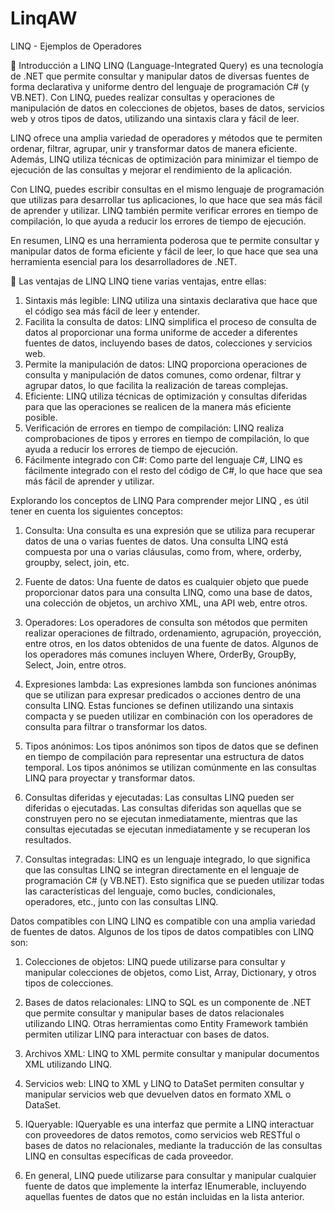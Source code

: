 # LinqAW
LINQ - Ejemplos de Operadores



	Introducción a LINQ 
LINQ (Language-Integrated Query) es una tecnología de .NET que permite consultar y manipular datos de diversas fuentes de forma declarativa y uniforme dentro del lenguaje de programación C# (y VB.NET). Con LINQ, puedes realizar consultas y operaciones de manipulación de datos en colecciones de objetos, bases de datos, servicios web y otros tipos de datos, utilizando una sintaxis clara y fácil de leer.

LINQ ofrece una amplia variedad de operadores y métodos que te permiten ordenar, filtrar, agrupar, unir y transformar datos de manera eficiente. Además, LINQ utiliza técnicas de optimización para minimizar el tiempo de ejecución de las consultas y mejorar el rendimiento de la aplicación.

Con LINQ, puedes escribir consultas en el mismo lenguaje de programación que utilizas para desarrollar tus aplicaciones, lo que hace que sea más fácil de aprender y utilizar. LINQ también permite verificar errores en tiempo de compilación, lo que ayuda a reducir los errores de tiempo de ejecución.

En resumen, LINQ es una herramienta poderosa que te permite consultar y manipular datos de forma eficiente y fácil de leer, lo que hace que sea una herramienta esencial para los desarrolladores de .NET.

	Las ventajas de LINQ 
LINQ  tiene varias ventajas, entre ellas:
1.	Sintaxis más legible: LINQ utiliza una sintaxis declarativa que hace que el código sea más fácil de leer y entender.
2.	Facilita la consulta de datos: LINQ simplifica el proceso de consulta de datos al proporcionar una forma uniforme de acceder a diferentes fuentes de datos, incluyendo bases de datos, colecciones y servicios web.
3.	Permite la manipulación de datos: LINQ proporciona operaciones de consulta y manipulación de datos comunes, como ordenar, filtrar y agrupar datos, lo que facilita la realización de tareas complejas.
4.	Eficiente: LINQ utiliza técnicas de optimización y consultas diferidas para que las operaciones se realicen de la manera más eficiente posible.
5.	Verificación de errores en tiempo de compilación: LINQ realiza comprobaciones de tipos y errores en tiempo de compilación, lo que ayuda a reducir los errores de tiempo de ejecución.
6.	Fácilmente integrado con C#: Como parte del lenguaje C#, LINQ es fácilmente integrado con el resto del código de C#, lo que hace que sea más fácil de aprender y utilizar.


Explorando los conceptos de LINQ 
Para comprender mejor LINQ , es útil tener en cuenta los siguientes conceptos:

1.	Consulta: Una consulta es una expresión que se utiliza para recuperar datos de una o varias fuentes de datos. Una consulta LINQ está compuesta por una o varias cláusulas, como from, where, orderby, groupby, select, join, etc.

2.	Fuente de datos: Una fuente de datos es cualquier objeto que puede proporcionar datos para una consulta LINQ, como una base de datos, una colección de objetos, un archivo XML, una API web, entre otros.

3.	Operadores: Los operadores de consulta son métodos que permiten realizar operaciones de filtrado, ordenamiento, agrupación, proyección, entre otros, en los datos obtenidos de una fuente de datos. Algunos de los operadores más comunes incluyen Where, OrderBy, GroupBy, Select, Join, entre otros.

4.	Expresiones lambda: Las expresiones lambda son funciones anónimas que se utilizan para expresar predicados o acciones dentro de una consulta LINQ. Estas funciones se definen utilizando una sintaxis compacta y se pueden utilizar en combinación con los operadores de consulta para filtrar o transformar los datos.

5.	Tipos anónimos: Los tipos anónimos son tipos de datos que se definen en tiempo de compilación para representar una estructura de datos temporal. Los tipos anónimos se utilizan comúnmente en las consultas LINQ para proyectar y transformar datos.

6.	Consultas diferidas y ejecutadas: Las consultas LINQ pueden ser diferidas o ejecutadas. Las consultas diferidas son aquellas que se construyen pero no se ejecutan inmediatamente, mientras que las consultas ejecutadas se ejecutan inmediatamente y se recuperan los resultados.

7.	Consultas integradas: LINQ es un lenguaje integrado, lo que significa que las consultas LINQ se integran directamente en el lenguaje de programación C# (y VB.NET). Esto significa que se pueden utilizar todas las características del lenguaje, como bucles, condicionales, operadores, etc., junto con las consultas LINQ.

Datos compatibles con LINQ 
LINQ es compatible con una amplia variedad de fuentes de datos. Algunos de los tipos de datos compatibles con LINQ son:

1.	Colecciones de objetos: LINQ puede utilizarse para consultar y manipular colecciones de objetos, como List, Array, Dictionary, y otros tipos de colecciones.

2.	Bases de datos relacionales: LINQ to SQL es un componente de .NET que permite consultar y manipular bases de datos relacionales utilizando LINQ. Otras herramientas como Entity Framework también permiten utilizar LINQ para interactuar con bases de datos.

3.	Archivos XML: LINQ to XML permite consultar y manipular documentos XML utilizando LINQ.

4.	Servicios web: LINQ to XML y LINQ to DataSet permiten consultar y manipular servicios web que devuelven datos en formato XML o DataSet.

5.	IQueryable: IQueryable es una interfaz que permite a LINQ interactuar con proveedores de datos remotos, como servicios web RESTful o bases de datos no relacionales, mediante la traducción de las consultas LINQ en consultas específicas de cada proveedor.

6.	En general, LINQ puede utilizarse para consultar y manipular cualquier fuente de datos que implemente la interfaz IEnumerable, incluyendo aquellas fuentes de datos que no están incluidas en la lista anterior.
